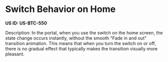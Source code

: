 # Switch Behavior on Home

**US ID: US-BTC-550**

Description: In the portal, when you use the switch on the home screen, the state change occurs instantly, without the smooth "Fade in and out" transition animation. This means that when you turn the switch on or off, there is no gradual effect that typically makes the transition visually more pleasant.